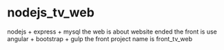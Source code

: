 # nodejs_tv_web
nodejs + express + mysql 
the web is about website ended
the front is use angular + bootstrap + gulp 
the front project name is front_tv_web  
